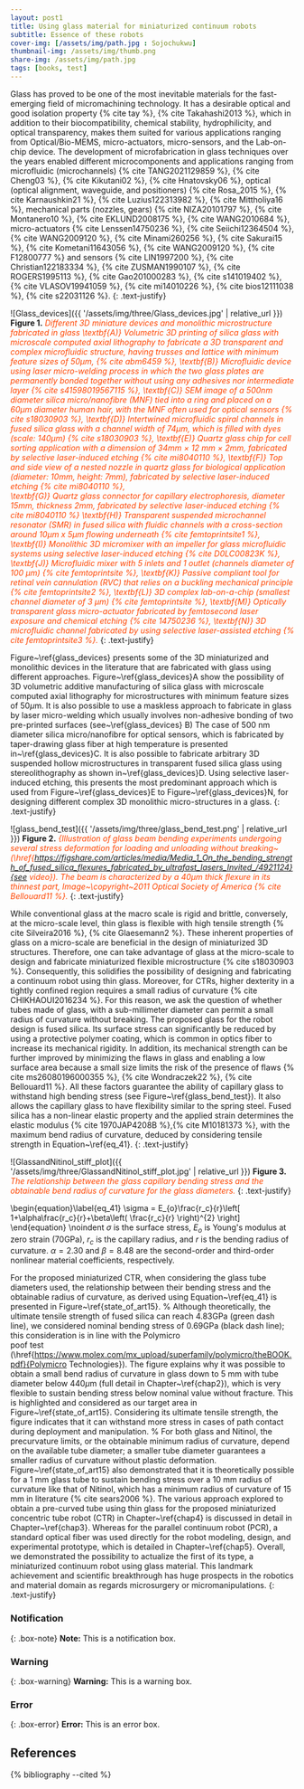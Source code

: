```yaml
---
layout: post1
title: Using glass material for miniaturized continuum robots
subtitle: Essence of these robots
cover-img: [/assets/img/path.jpg : Sojochukwu]
thumbnail-img: /assets/img/thumb.png
share-img: /assets/img/path.jpg
tags: [books, test]
---
```


Glass has proved to be one of the most inevitable materials for the fast-emerging field of micromachining technology. 
It has a desirable optical and good isolation property {% cite tay %},  {% cite Takahashi2013 %}, which in addition to their biocompatibility, chemical stability, hydrophilicity, and optical transparency, 
makes them suited for various applications ranging from Optical/Bio-MEMS, micro-actuators, micro-sensors, and the Lab-on-chip device. 
The development of microfabrication in glass techniques over the years enabled different microcomponents and applications ranging from microfluidic (microchannels)  {% cite TANG2021129859 %},  {% cite Cheng03 %},  {% cite Kikutani02 %},  {% cite Hnatovsky06 %}, 
optical (optical alignment, waveguide, and positioners)  {% cite Rosa_2015 %},  {% cite Karnaushkin21 %},  {% cite Luzius122313982 %},  {% cite Mittholiya16 %}, mechanical parts (nozzles, gears)  {% cite NIZA20101797 %},  {% cite Montanero10 %},  {% cite EKLUND2008175 %},  {% cite WANG2010684 %}, 
micro-actuators  {% cite Lenssen14750236 %}, {% cite Seiichi12364504 %}, {% cite WANG2009120 %}, {% cite Minami260256 %},  {% cite Sakurai15 %}, {% cite Kometani11643056 %}, {% cite WANG2009120 %}, {% cite F12800777 %} and sensors  {% cite LIN1997200 %}, {% cite Christian122183334 %}, {% cite ZUSMAN1990107 %}, {% cite ROGERS1995113 %}, {% cite Gao201000283 %}, {% cite s141019402 %}, {% cite VLASOV19941059 %}, {% cite mi14010226 %}, {% cite bios12111038 %}, {% cite s22031126 %}.
{: .text-justify}

![Glass_devices]({{ '/assets/img/three/Glass_devices.jpg' | relative_url }})
**Figure 1.** *<span style='color: orangered;'>Different 3D miniature devices and monolithic microstructure fabricated in glass \textbf{A)} Volumetric 3D printing of silica glass with microscale computed axial lithography to 
            fabricate a 3D transparent and complex microfluidic structure, having trusses and lattice with minimum feature sizes of 50$\mu$m, {% cite abm6459 %}, \textbf{B)} Microfluidic device using laser 
            micro-welding process in which the two glass plates are permanently bonded together without using any adhesives nor intermediate layer {% cite s41598019567115 %}, \textbf{C)} SEM image of a 500nm diameter silica micro/nanofibre (MNF) 
            tied into a ring and placed on a 60$\mu$m diameter human hair, with the MNF often used for optical sensors {% cite s18030903 %}, \textbf{D)} Intertwined microfluidic spiral channels in fused silica glass with a channel 
            width of 74$\mu$m, which is filled with dyes (scale: 140$\mu$m) {% cite s18030903 %}, \textbf{E)} Quartz glass chip for cell sorting application with a dimension of 34mm × 12 mm × 2mm, fabricated by selective laser-induced etching {% cite mi8040110 %},
            \textbf{F)} Top and side view of a nested nozzle in quartz glass for biological application (diameter: 10mm, height: 7mm), fabricated by selective laser-induced etching {% cite mi8040110 %},   
            \textbf{G)} Quartz glass connector for capillary electrophoresis, diameter 15mm, thickness 2mm, fabricated by selective laser-induced etching {% cite mi8040110 %} \textbf{H)} Transparent suspended microchannel resonator (SMR) 
            in fused silica with fluidic channels with a cross-section around 10$\mu$m x 5$\mu$m flowing underneath {% cite femtoprintsite1 %}, \textbf{I)} Monolithic 3D micromixer with an impeller for glass microfluidic systems using selective 
            laser-induced etching {% cite D0LC00823K %}, \textbf{J)} Microfluidic mixer with 5 inlets and 1 outlet (channels diameter of 100 $\mu$m) {% cite femtoprintsite %}, \textbf{K)} Passive compliant tool for retinal vein cannulation (RVC) 
            that relies on a buckling mechanical principle {% cite femtoprintsite2 %}, \textbf{L)} 3D complex lab-on-a-chip (smallest channel diameter of 3 $\mu$m) {% cite femtoprintsite %}, \textbf{M)} Optically transparent glass 
            micro-actuator fabricated by femtosecond laser exposure and chemical etching {% cite 14750236 %}, \textbf{N)} 3D microfluidic channel fabricated by using selective laser-assisted etching {% cite femtoprintsite3 %}.</span>*
{: .text-justify}

Figure~\ref{glass_devices} presents some of the 3D miniaturized and monolithic devices in the literature that are fabricated with glass using different approaches. Figure~\ref{glass_devices}A show the 
possibility of 3D volumetric additive manufacturing of silica glass with microscale computed axial lithography for microstructures with minimum feature sizes of 50$\mu$m. 
It is also possible to use a maskless approach to fabricate in glass by laser micro-welding which usually involves non-adhesive bonding of two pre-printed surfaces (see~\ref{glass_devices} B) The case of 500 nm diameter 
silica micro/nanofibre for optical sensors, which is fabricated by taper-drawing glass fiber at high temperature is presented in~\ref{glass_devices}C. It is also possible to fabricate arbitrary 3D suspended hollow microstructures in 
transparent fused silica glass using stereolithography as shown in~\ref{glass_devices}D. Using selective laser-induced etching, this presents the most predominant approach which is used from Figure~\ref{glass_devices}E to Figure~\ref{glass_devices}N, 
for designing different complex 3D monolithic micro-structures in a glass.
{: .text-justify}

![glass_bend_test]({{ '/assets/img/three/glass_bend_test.png' | relative_url }})
**Figure 2.** *<span style='color: orangered;'>{Illustration of glass beam bending experiments undergoing several stress deformation for loading and unloading without breaking~
            (\href{https://figshare.com/articles/media/Media_1_On_the_bending_strength_of_fused_silica_flexures_fabricated_by_ultrafast_lasers_Invited_/4921124}{see video}). 
            The beam is characterized by a 40$\mu$m thick flexure in its thinnest part, Image~\copyright~2011 Optical Society of America {% cite Bellouard11 %}.</span>*
{: .text-justify}


While conventional glass at the macro scale is rigid and brittle, conversely, at the micro-scale level, thin glass is flexible with high tensile strength {% cite Silveira2016 %}, {% cite Glaesemann2 %}. 
These inherent properties of glass on a micro-scale are beneficial in the design of miniaturized 3D structures. Therefore, one can take advantage of glass at the micro-scale to design and fabricate miniaturized flexible microstructure {% cite s18030903 %}. 
Consequently, this solidifies the possibility of designing and fabricating a continuum robot using thin glass.  Moreover, for CTRs, higher dexterity in a tightly confined region requires a small radius of curvature {% cite CHIKHAOUI2016234 %}. 
For this reason, we ask the question of whether tubes made of glass, with a sub-millimeter diameter can permit a small radius of curvature without breaking. 
The proposed glass for the robot design is fused silica. Its surface stress can significantly be reduced by using a protective polymer coating, which is common in optics fiber to increase its mechanical rigidity.
In addition, its mechanical strength can be further improved by minimizing the flaws in glass and enabling a low surface area because a small size limits the risk of the presence of flaws {% cite ms26080196000355 %}, {% cite Wondraczek22 %}, {% cite Bellouard11 %}. 
All these factors guarantee the ability of capillary glass to withstand high bending stress (see Figure~\ref{glass_bend_test}). 
It also allows the capillary glass to have flexibility similar to the spring steel. Fused silica has a non-linear elastic property and the applied strain determines the elastic modulus {% cite 1970JAP4208B %},{% cite M10181373 %}, 
with the maximum bend radius of curvature, deduced by considering tensile strength in Equation~\ref{eq_41}.
{: .text-justify}

![GlassandNitinol_stiff_plot]({{ '/assets/img/three/GlassandNitinol_stiff_plot.jpg' | relative_url }})
**Figure 3.** *<span style='color: orangered;'>The relationship between the glass capillary bending stress and the obtainable bend radius of curvature for the glass diameters.</span>*
{: .text-justify}

\begin{equation}\label{eq_41}
\sigma = E_{o}\frac{r_c}{r}\left[ 1+\alpha\frac{r_c}{r}+\beta\left( \frac{r_c}{r} \right)^{2} \right]
\end{equation}
\noindent
$\sigma$ is the surface stress, $E_o$ is Young's modulus at zero strain (70GPa), $r_c$ is the capillary radius, and $r$ is the bending radius of curvature. 
$\alpha=2.30$ and $\beta=8.48$ are the second-order and third-order nonlinear material coefficients, respectively. 

For the proposed miniaturized CTR, when considering the glass tube diameters used, the relationship between their bending stress and the obtainable radius of curvature, as derived using Equation~\ref{eq_41} is presented in Figure~\ref{state_of_art15}. 
% Although theoretically, the ultimate tensile strength of fused silica can reach 4.83GPa (green dash line), we considered nominal bending stress of 0.69GPa (black dash line); this consideration is in line with the Polymicro  
poof test (\href{https://www.molex.com/mx_upload/superfamily/polymicro/theBOOK.pdf}{Polymicro Technologies}).
The figure explains why it was possible to obtain a small bend radius of curvature in glass down to 5 mm with tube diameter below 440$\mu$m (full detail in Chapter~\ref{chap2}), 
which is very flexible to sustain bending stress below nominal value without fracture. This is highlighted and considered as our target area in Figure~\ref{state_of_art15}. 
Considering its ultimate tensile strength, the figure indicates that it can withstand more stress in cases of path contact during deployment and manipulation. 
% For both glass and Nitinol, the precurvature limits, or the obtainable minimum radius of curvature, depend on the available tube diameter; a smaller tube diameter guarantees a smaller radius of curvature without plastic deformation.
Figure~\ref{state_of_art15} also demonstrated that it is theoretically possible for a 1 mm glass tube to sustain bending stress over a 10 mm radius of curvature like that of Nitinol, which has a minimum radius of 
curvature of 15 mm in literature {% cite sears2006 %}. The various approach explored to obtain a pre-curved tube using thin glass for the proposed miniaturized concentric tube robot (CTR) in Chapter~\ref{chap4} is 
discussed in detail in Chapter~\ref{chap3}. Whereas for the parallel continuum robot (PCR), a standard optical fiber was used directly for the robot modeling, design, and experimental prototype, which is detailed in Chapter~\ref{chap5}. 
Overall, we demonstrated the possibility to actualize the first of its type, a miniaturized continuum robot using glass material. This landmark achievement and scientific breakthrough has huge prospects in the robotics and material domain as 
regards microsurgery or micromanipulations. 
{: .text-justify}


### Notification

{: .box-note}
**Note:** This is a notification box.

### Warning

{: .box-warning}
**Warning:** This is a warning box.

### Error

{: .box-error}
**Error:** This is an error box.

References
----------

{% bibliography --cited %}

<h1>
      <span id="txt-rotate" data-period="500" data-rotate='["Nwafor is a guru", "I am fucking tired of this program."]'>
